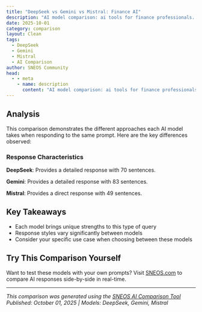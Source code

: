 ```yaml
---
title: "DeepSeek vs Gemini vs Mistral: Finance AI"
description: "AI model comparison: ai tools for finance professionals..."
date: 2025-10-01
category: comparison
layout: Clean
tags:
  - DeepSeek
  - Gemini
  - Mistral
  - AI Comparison
author: SNEOS Community
head:
  - - meta
    - name: description
      content: "AI model comparison: ai tools for finance professionals..."
---
```


<ChatComparison
  title="DeepSeek vs Gemini vs Mistral: Finance AI"
  prompt="ai tools for finance professionals"
  :responses='{
    "DeepSeek": "Of course. AI tools are revolutionizing finance by automating repetitive tasks, generating insights from vast datasets, and enhancing decision-making. Here is a comprehensive guide to AI tools for finance professionals, categorized by their primary function.\n\n### Summary of Key AI Tools for Finance\n\n| Category | Tool Examples | Primary Use Case |\n| :--- | :--- | :--- |\n| **Data Analysis \u0026 BI** | **Microsoft Copilot**, **Tableau Pulse**, **Power BI** | Natural language querying, automated insights, advanced visualization. |\n| **Financial Modeling** | **Akkio**, **SheetAI**, **Numerical** | Automating model building, forecasting, and spreadsheet formula generation. |\n| **Investment Research** | **Bloomberg Terminal**, **Kensho**, **AlphaSense** | Sentiment analysis, thematic research, and connecting events to market moves. |\n| **Risk Management** | **SAS Viya**, **IBM Watson Studio**, **Moody\u0027s Analytics** | Fraud detection, credit risk modeling, and stress testing. |\n| **Trading \u0026 Algos** | **MetaTrader**, **QuantConnect**, **Alpaca** | Developing, backtesting, and executing algorithmic trading strategies. |\n| **Corporate Finance** | **Vena Solutions**, **Workday Adaptive Planning** | Automating FP\u0026A processes, budgeting, forecasting, and consolidation. |\n| **Chatbots \u0026 Assistants** | **ChatGPT Plus**, **Claude**, **Google Gemini** | Drafting reports, summarizing documents, brainstorming, and coding. |\n\n---\n\n### Detailed Breakdown by Category\n\n#### 1. Data Analysis and Business Intelligence (BI)\nThese tools help professionals make sense of large datasets without needing to be expert programmers.\n\n*   **Microsoft Copilot (in Power BI, Excel, Fabric):** Deeply integrated into the Microsoft ecosystem. You can ask questions in plain English like, \u0022What were our top 5 selling products in Q3 by margin?\u0022 and it will generate the visualizations and calculations.\n*   **Tableau Pulse (by Salesforce):** Uses generative AI to create personalized, natural language summaries of your data and automatically surfaces key metrics and trends.\n*   **Google Cloud\u0027s Looker (with Gemini):** Allows for natural language queries to generate reports and find insights within your datasets on the Google Cloud platform.\n\n#### 2. Financial Modeling and Forecasting\nAI is automating the heavy lifting of building and maintaining complex financial models.\n\n*   **Akkio:** A no-code AI platform where you can upload a spreadsheet (e.g., historical sales data) and it will automatically build a forecast model for you.\n*   **SheetAI (Google Sheets \u0026 Excel Add-on):** Allows you to use AI directly in your spreadsheets with functions like \u0060=SHEETAI_GENERATE\u0060 to populate data or \u0060=SHEETAI_CLASSIFY\u0060 to categorize expenses.\n*   **Numerical:** An AI-powered co-pilot specifically for financial modeling that can help build scenarios, audit formulas, and generate explanations for complex calculations.\n\n#### 3. Investment Research and Market Intelligence\nMoving beyond simple screening to understanding the \u0022why\u0022 behind market movements.\n\n*   **Bloomberg Terminal (with AI-Powered Functions):** The industry standard is increasingly integrating AI for sentiment analysis of news, ESG scoring, and pattern recognition.\n*   **Kensho (an S\u0026P Global company):** Specializes in \u0022event-driven analytics.\u0022 For example, it can analyze how specific events (e.g., an FDA drug approval, a hurricane) have historically impacted asset prices.\n*   **AlphaSense \u0026 Sentieo:** Use AI and NLP to search through millions of financial documents (transcripts, filings, news) to uncover critical insights and market sentiment that would be impossible to find manually.\n\n#### 4. Risk Management and Compliance\nAI excels at identifying patterns and anomalies, making it perfect for fraud and risk.\n\n*   **SAS Viya:** A robust platform for AI and analytics used by major banks for advanced fraud detection, anti-money laundering (AML), and credit risk modeling.\n*   **IBM Watson Studio:** Provides tools for data scientists to build, train, and deploy AI models for various risk applications, including predicting loan defaults.\n*   **Moody\u0027s Analytics:** Incorporates AI into its credit risk solutions to provide more dynamic and forward-looking risk assessments.\n\n#### 5. Algorithmic and Quantitative Trading\nThe original use of AI in finance. This area focuses on developing strategies that can execute at superhuman speeds.\n\n*   **QuantConnect \u0026 MetaTrader:** Platforms that allow quants and traders to develop, backtest, and deploy algorithmic trading strategies using AI and machine learning models.\n*   **Alpaca:** Offers a commission-free API for algorithmic trading, making it accessible for developers to integrate AI-driven signals directly into their trading execution.\n\n#### 6. Corporate Finance and FP\u0026A (Financial Planning \u0026 Analysis)\nAutomating the routine but critical tasks of budgeting, forecasting, and reporting.\n\n*   **Vena Solutions:** A complete planning platform that leverages AI to automate data consolidation, identify anomalies in budgets, and streamline the entire FP\u0026A process.\n*   **Workday Adaptive Planning:** Uses machine learning to improve the accuracy of financial forecasts and automate reporting, freeing up analysts for more strategic work.\n\n#### 7. Generative AI Chatbots and Assistants\nThe new frontier, acting as a co-pilot for a wide range of tasks.\n\n*   **ChatGPT Plus (GPT-4) / Claude / Google Gemini:** These are general-purpose tools but incredibly powerful for finance pros. Use them to:\n    *   **Draft Emails \u0026 Reports:** \u0022Write a summary of our Q2 financial performance for the board.\u0022\n    *   **Summarize Documents:** Paste a long earnings call transcript and ask for key takeaways.\n    *   **Brainstorming \u0026 Ideation:** \u0022Generate a list of potential risks to our supply chain.\u0022\n    *   **Coding \u0026 Formulas:** \u0022Write a Python script to scrape Yahoo Finance for these tickers\u0022 or \u0022Give me an Excel formula to calculate CAGR.\u0022\n\n### How to Get Started and Key Considerations\n\n1.  **Start with a Problem, Not a Tool:** Identify a painful, time-consuming process in your workflow (e.g., monthly reporting, expense categorization, initial research) and find an AI tool that addresses it.\n2.  **Upskill Yourself:** Familiarize yourself with the core concepts of AI and machine learning. You don\u0027t need to be an engineer, but understanding terms like \u0022supervised learning,\u0022 \u0022NLP,\u0022 and \u0022model training\u0022 is crucial.\n3.  **Focus on Data Quality:** AI models are only as good as the data they are trained on. Garbage in, garbage out (GIGO) is a fundamental rule.\n4.  **Maintain a Human-in-the-Loop:** AI is a powerful assistant, not a replacement for professional judgment. Always validate outputs, check for \u0022hallucinations\u0022 (especially with GenAI), and apply critical thinking and ethics.\n5.  **Be Mindful of Security and Confidentiality:** **Never input sensitive, non-public financial data into public, consumer-grade AI chatbots.** Use enterprise-grade, secure platforms that are compliant with financial regulations.\n\nThe most successful finance professionals of the future will be those who can effectively leverage these AI tools to enhance their expertise, not those who ignore them.",
    "Gemini": "AI tools are rapidly transforming the finance industry, offering professionals a range of solutions to improve efficiency, accuracy, and decision-making. Here\u0027s a breakdown of common AI tools and their applications for finance professionals:\n\n**I. Core Applications \u0026 Tool Categories:**\n\n*   **Fraud Detection:**\n    *   **What it does:** Identifies suspicious transactions or activities in real-time by analyzing patterns and anomalies.\n    *   **How it helps:** Prevents financial losses, protects customers, and ensures regulatory compliance.\n    *   **Example Tools/Providers:**\n        *   **NICE Actimize:** Offers advanced fraud detection and prevention solutions.\n        *   **SAS Fraud Management:** Uses AI and machine learning to detect and prevent fraudulent activities.\n        *   **DataVisor:** Detects and prevents fraud across various industries, including finance.\n*   **Risk Management:**\n    *   **What it does:** Assesses and manages various risks, including credit risk, market risk, and operational risk.\n    *   **How it helps:** Improves risk models, optimizes capital allocation, and mitigates potential losses.\n    *   **Example Tools/Providers:**\n        *   **Moody\u0027s Analytics:** Provides risk management solutions, including credit risk modeling and stress testing.\n        *   **IBM OpenPages:** Offers a platform for governance, risk, and compliance management.\n        *   **Algorithmic trading platforms:** Using AI to optimize trades based on risk parameters.\n*   **Algorithmic Trading:**\n    *   **What it does:** Executes trades automatically based on pre-defined algorithms and market data.\n    *   **How it helps:** Enables faster and more efficient trading, reduces human error, and exploits market opportunities.\n    *   **Example Tools/Providers:**\n        *   **QuantConnect:** A platform for building and backtesting algorithmic trading strategies.\n        *   **CQG:** Offers advanced trading platforms with algorithmic trading capabilities.\n        *   **Refinitiv:** Provides data and analytics for algorithmic trading.\n*   **Customer Service (Chatbots \u0026 Virtual Assistants):**\n    *   **What it does:** Provides automated customer support through chatbots and virtual assistants.\n    *   **How it helps:** Improves customer satisfaction, reduces operational costs, and provides 24/7 support.\n    *   **Example Tools/Providers:**\n        *   **Avaamo:** Offers AI-powered virtual assistants for financial services.\n        *   **Kasisto:** Provides conversational AI platforms for banking and financial institutions.\n        *   **IBM Watson Assistant:** A versatile AI platform that can be used to build chatbots and virtual assistants.\n*   **Robo-Advisors:**\n    *   **What it does:** Provides automated investment advice and portfolio management based on client goals and risk tolerance.\n    *   **How it helps:** Makes financial advice more accessible and affordable, and provides personalized investment strategies.\n    *   **Example Tools/Providers:**\n        *   **Betterment:** A popular robo-advisor that offers automated investment management.\n        *   **Wealthfront:** Another leading robo-advisor with automated investment solutions.\n        *   **Personal Capital:** Combines robo-advisory services with human financial advisors.\n*   **Data Analysis \u0026 Reporting:**\n    *   **What it does:** Analyzes large datasets to identify trends, patterns, and insights.\n    *   **How it helps:** Improves decision-making, enhances forecasting accuracy, and provides valuable insights for strategic planning.\n    *   **Example Tools/Providers:**\n        *   **Tableau:** A powerful data visualization and analytics platform.\n        *   **Power BI:** Microsoft\u0027s business intelligence and analytics tool.\n        *   **Alteryx:** A data blending and analytics platform that automates data preparation and analysis.\n*   **Compliance:**\n    *   **What it does:** Automates compliance processes, monitors regulatory changes, and ensures adherence to industry standards.\n    *   **How it helps:** Reduces compliance costs, minimizes the risk of penalties, and improves transparency.\n    *   **Example Tools/Providers:**\n        *   **Kyc.com:** Helps financial institutions streamline Know Your Customer (KYC) processes.\n        *   **ComplyAdvantage:** Provides compliance solutions for anti-money laundering (AML) and sanctions screening.\n        *   **Thomson Reuters Regulatory Intelligence:** Delivers comprehensive regulatory news and analysis.\n*   **Credit Scoring \u0026 Loan Underwriting:**\n    *   **What it does:** Analyzes credit data and applicant information to assess creditworthiness and determine loan eligibility.\n    *   **How it helps:** Improves the accuracy of credit scoring models, reduces loan defaults, and speeds up the underwriting process.\n    *   **Example Tools/Providers:**\n        *   **Zest AI:** Provides AI-powered credit scoring solutions for lenders.\n        *   **Experian:** A leading credit bureau that offers credit risk assessment tools.\n        *   **Equifax:** Another major credit bureau providing credit scoring and risk management services.\n*   **Financial Forecasting \u0026 Budgeting:**\n    *   **What it does:** Uses historical data and predictive models to forecast financial performance and create budgets.\n    *   **How it helps:** Improves the accuracy of financial forecasts, optimizes resource allocation, and supports strategic planning.\n    *   **Example Tools/Providers:**\n        *   **Anaplan:** A cloud-based planning and performance management platform.\n        *   **BlackLine:** Offers solutions for financial close management and automation.\n        *   **Adaptive Insights (Workday Adaptive Planning):** Provides cloud-based budgeting and forecasting software.\n\n**II. Specific AI Techniques Used:**\n\n*   **Machine Learning (ML):** Algorithms that learn from data without explicit programming.  Used for fraud detection, risk assessment, credit scoring, and predictive analytics.\n*   **Natural Language Processing (NLP):** Enables computers to understand and process human language. Used in chatbots, sentiment analysis of financial news, and extracting information from documents.\n*   **Deep Learning (DL):** A subset of ML that uses artificial neural networks with multiple layers to analyze complex data. Used in image recognition for fraud detection and high-frequency trading.\n*   **Robotic Process Automation (RPA):** Automates repetitive tasks, such as data entry, reconciliation, and report generation. Improves efficiency and reduces errors.\n*   **Computer Vision:** Analyzing images and videos.  Can be used for fraud detection (identifying forged signatures on checks) or analyzing satellite imagery for economic indicators.\n\n**III. Examples of How Finance Professionals Use AI:**\n\n*   **Financial Analysts:** Use AI to analyze market trends, identify investment opportunities, and create financial models.\n*   **Portfolio Managers:** Use AI to optimize portfolio allocation, manage risk, and generate higher returns.\n*   **Credit Analysts:** Use AI to assess creditworthiness, predict loan defaults, and automate the underwriting process.\n*   **Compliance Officers:** Use AI to monitor regulatory changes, detect fraud, and ensure compliance with industry standards.\n*   **Accountants:** Use AI to automate data entry, reconcile accounts, and prepare financial reports.\n*   **Treasurers:** Use AI to manage cash flow, optimize investments, and mitigate financial risks.\n\n**IV. Considerations and Challenges:**\n\n*   **Data Quality and Availability:** AI models require large amounts of high-quality data to be effective.\n*   **Explainability and Transparency:** Understanding how AI models make decisions is crucial for building trust and ensuring accountability.\n*   **Regulatory Compliance:** Financial institutions must comply with regulations regarding data privacy, algorithmic bias, and model validation.\n*   **Skills Gap:** Finance professionals need to develop the skills to use and interpret AI-powered tools.\n*   **Ethical Considerations:** Addressing ethical concerns such as algorithmic bias and job displacement is essential.\n*   **Model Risk Management:**  Implementing controls to monitor the performance of AI models and prevent errors.\n\n**V.  Key Takeaways:**\n\n*   AI is transforming all areas of finance.\n*   Finance professionals need to embrace AI to stay competitive.\n*   Successful AI implementation requires careful planning, data management, and skilled professionals.\n*   Ethical considerations and regulatory compliance are paramount.\n\nTo find the best AI tools for *your* specific needs, consider:\n\n*   **Your specific role and responsibilities:**  What tasks are you trying to improve?\n*   **Your organization\u0027s data infrastructure:**  Can you easily access and process the data needed for AI?\n*   **Your budget:**  AI tools range from open-source solutions to enterprise-grade platforms.\n*   **Your team\u0027s skills:**  Do you have the expertise to build and maintain AI models, or will you need to rely on third-party vendors?\n\nBy understanding the capabilities of AI and carefully evaluating your needs, you can leverage these powerful tools to improve your performance and drive better financial outcomes.\n",
    "Mistral": "AI tools are increasingly becoming integral to the work of finance professionals, helping them to make better decisions, automate routine tasks, and gain deeper insights. Here are some AI tools and applications that are particularly useful for finance professionals:\n\n### 1. **Financial Analysis and Forecasting**\n- **IBM Watson Analytics**: Provides advanced analytics and forecasting capabilities.\n- **Tableau**: Offers data visualization and analytics, which can be enhanced with AI for predictive modeling.\n- **SAS**: Provides robust analytics and forecasting tools.\n\n### 2. **Risk Management**\n- **Moody\u0027s Analytics**: Offers risk management solutions that leverage AI for credit risk, market risk, and operational risk.\n- **Riskalyze**: Uses AI to assess risk tolerance and optimize portfolios.\n\n### 3. **Fraud Detection**\n- **Sift**: Utilizes machine learning to detect and prevent fraud in real-time.\n- **FeedaTrade**: Specializes in fraud detection for financial transactions.\n\n### 4. **Investment Management**\n- **BlackRock Aladdin**: A risk management and investment analytics platform that uses AI.\n- **Kensho**: Provides AI-driven insights for investment decisions.\n\n### 5. **Customer Service and Support**\n- **Chatbots**: Tools like **Drift** and **Intercom** use AI to provide automated customer support.\n- **IBM Watson Assistant**: Offers AI-powered chatbots for customer service.\n\n### 6. **Regulatory Compliance**\n- **Ascent**: Uses AI to automate regulatory compliance tasks.\n- **Compliance.ai**: Provides AI-driven regulatory change management.\n\n### 7. **Trading and Execution**\n- **Bloomberg Terminal**: Offers AI-enhanced tools for trading and market analysis.\n- **Trade Ideas**: Uses AI to provide real-time trading signals and strategies.\n\n### 8. **Credit Scoring and Underwriting**\n- **Zest AI**: Provides AI-driven credit scoring and underwriting solutions.\n- **Affirm**: Uses AI to offer point-of-sale financing and credit decisions.\n\n### 9. **Portfolio Management**\n- **AdvisorEngine**: Offers AI-driven portfolio management and client engagement tools.\n- **Wealthfront**: Uses AI for automated portfolio management and financial planning.\n\n### 10. **Data Management and Integration**\n- **Alteryx**: Provides data preparation and blending tools that can be enhanced with AI.\n- **Talend**: Offers data integration and management solutions with AI capabilities.\n\n### 11. **Natural Language Processing (NLP)**\n- **AlphaSense**: Uses NLP to provide insights from financial documents and news.\n- **Kensho**: Provides NLP-driven insights for investment decisions.\n\n### 12. **Robotic Process Automation (RPA)**\n- **UiPath**: Automates repetitive tasks in finance, such as data entry and reconciliation.\n- **Automation Anywhere**: Offers RPA solutions for various financial processes.\n\n### 13. **Blockchain and Smart Contracts**\n- **Ethereum**: Provides a platform for smart contracts, which can be automated using AI.\n- **Hyperledger**: Offers blockchain solutions that can be integrated with AI for enhanced security and automation.\n\n### 14. **Customer Relationship Management (CRM)**\n- **Salesforce Einstein**: Uses AI to provide insights and automate tasks within the CRM.\n- **HubSpot**: Offers AI-driven tools for customer engagement and sales.\n\n### 15. **Market Research and Sentiment Analysis**\n- **Brandwatch**: Uses AI for social media monitoring and sentiment analysis.\n- **Meltwater**: Provides AI-driven media intelligence and market research.\n\nThese tools can significantly enhance the efficiency and effectiveness of finance professionals by providing deeper insights, automating routine tasks, and improving decision-making processes."
  }'
  published-date="16:52"
/>

## Analysis

This comparison demonstrates the different approaches each AI model takes when responding to the same prompt. Here are the key differences observed:

### Response Characteristics

**DeepSeek**: Provides a detailed response with 70 sentences. 

**Gemini**: Provides a detailed response with 83 sentences. 

**Mistral**: Provides a direct response with 49 sentences. 

## Key Takeaways

- Each model brings unique strengths to this type of query
- Response styles vary significantly between models
- Consider your specific use case when choosing between these models

## Try This Comparison Yourself

Want to test these models with your own prompts? Visit [SNEOS.com](https://sneos.com) to compare AI responses side-by-side in real-time.

---

*This comparison was generated using the [SNEOS AI Comparison Tool](https://sneos.com)*
*Published: October 01, 2025 | Models: DeepSeek, Gemini, Mistral*
